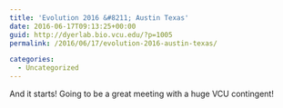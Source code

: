 ```yaml
---
title: 'Evolution 2016 &#8211; Austin Texas'
date: 2016-06-17T09:13:25+00:00
guid: http://dyerlab.bio.vcu.edu/?p=1005
permalink: /2016/06/17/evolution-2016-austin-texas/

categories:
  - Uncategorized
---
```

And it starts!  Going to be a great meeting with a huge VCU contingent!
